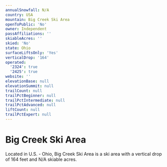 ```yaml
---
annualSnowfall: N/A
country: USA
mountain: Big Creek Ski Area
openToPublic: 'No'
owner: Independent
passAffiliations: ''
skiableAcres: ''
skied: 'No'
state: Ohio
surfaceLiftsOnly: 'Yes'
verticalDrop: '164'
operated:
  '2324': true
  '2425': true
website: ''
elevationBase: null
elevationSummit: null
trailCount: null
trailPctBeginner: null
trailPctIntermediate: null
trailPctAdvanced: null
liftCount: null
trailPctExpert: null
---
```



# Big Creek Ski Area

Located in U.S. - Ohio, Big Creek Ski Area is a ski area with a vertical drop of 164 feet and N/A skiable acres.
